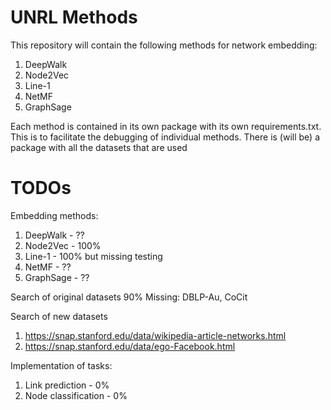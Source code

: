 # UNRL Methods
This repository will contain the following methods for network embedding:
1. DeepWalk
2. Node2Vec
3. Line-1
4. NetMF
5. GraphSage

Each method is contained in its own package with its own requirements.txt. This is to facilitate the debugging of individual methods. There is (will be) a package with all the datasets that are used

# TODOs
Embedding methods:
1. DeepWalk - ??
2. Node2Vec - 100%
3. Line-1 - 100% but missing testing
4. NetMF - ??
5. GraphSage - ??

Search of original datasets 90%
Missing: DBLP-Au, CoCit

Search of new datasets
1. https://snap.stanford.edu/data/wikipedia-article-networks.html
2. https://snap.stanford.edu/data/ego-Facebook.html

Implementation of tasks:
1. Link prediction - 0%
2. Node classification - 0%
